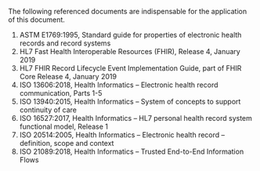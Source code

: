The following referenced documents are indispensable for the application of this document.

1. ASTM E1769:1995, Standard guide for properties of electronic health records and record systems
1. HL7 Fast Health Interoperable Resources (FHIR), Release 4, January 2019
1. HL7 FHIR Record Lifecycle Event Implementation Guide, part of FHIR Core Release 4, January 2019
1. ISO 13606:2018, Health Informatics – Electronic health record communication, Parts 1-5
1. ISO 13940:2015, Health Informatics – System of concepts to support continuity of care
1. ISO 16527:2017, Health Informatics – HL7 personal health record system functional model, Release 1
1. ISO 20514:2005, Health Informatics – Electronic health record – definition, scope and context
1. ISO 21089:2018, Health Informatics – Trusted End-to-End Information Flows